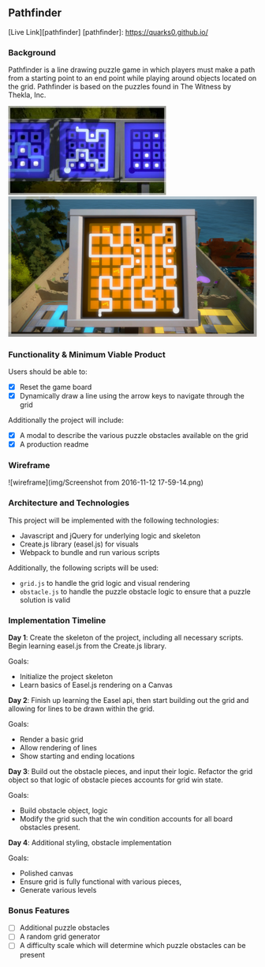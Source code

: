 ## Pathfinder

[Live Link][pathfinder]
[pathfinder]: https://quarks0.github.io/

### Background

Pathfinder is a line drawing puzzle game in which players must make a path from a starting point to an end point while playing around objects located on the grid. Pathfinder is based on the puzzles found in The Witness by Thekla, Inc.

![witness1](img/The_Witness_gameplay_screenshot.jpg)
![witness2](img/yHRNA.jpg)

### Functionality & Minimum Viable Product

Users should be able to:

- [x] Reset the game board
- [x] Dynamically draw a line using the arrow keys to navigate through the grid

Additionally the project will include:
- [x] A modal to describe the various puzzle obstacles available on the grid
- [x] A production readme

### Wireframe

![wireframe](img/Screenshot from 2016-11-12 17-59-14.png)

### Architecture and Technologies

This project will be implemented with the following technologies:

- Javascript and jQuery for underlying logic and skeleton
- Create.js library (easel.js) for visuals
- Webpack to bundle and run various scripts

Additionally, the following scripts will be used:
- `grid.js` to handle the grid logic and visual rendering
- `obstacle.js` to handle the puzzle obstacle logic to ensure that a puzzle solution is valid

### Implementation Timeline

**Day 1**: Create the skeleton of the project, including all necessary scripts. Begin learning easel.js from the Create.js library.

Goals:
- Initialize the project skeleton
- Learn basics of Easel.js rendering on a Canvas

**Day 2**: Finish up learning the Easel api, then start building out the grid and allowing for lines to be drawn within the grid.

Goals:
- Render a basic grid
- Allow rendering of lines
- Show starting and ending locations

**Day 3**: Build out the obstacle pieces, and input their logic. Refactor the grid object so that logic of obstacle pieces accounts for grid win state.

Goals:
- Build obstacle object, logic
- Modify the grid such that the win condition accounts for all board obstacles present.

**Day 4**: Additional styling, obstacle implementation

Goals:
- Polished canvas
- Ensure grid is fully functional with various pieces,
- Generate various levels

### Bonus Features

- [ ] Additional puzzle obstacles
- [ ] A random grid generator
- [ ] A difficulty scale which will determine which puzzle obstacles can be present
